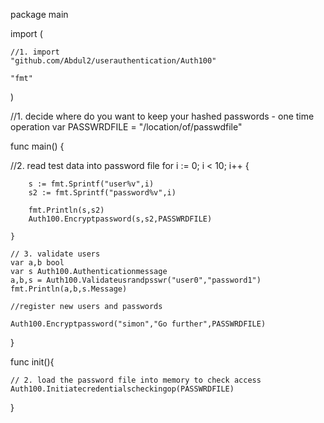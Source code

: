 package main


import (


	//1. import
	"github.com/Abdul2/userauthentication/Auth100"

	"fmt"
)




//1. decide where do you want to keep your hashed passwords - one time operation
var PASSWRDFILE = "/location/of/passwdfile"



func main() {

//2. read test data into password file
	for i := 0; i < 10; i++ {

		s := fmt.Sprintf("user%v",i)
		s2 := fmt.Sprintf("password%v",i)

		fmt.Println(s,s2)
		Auth100.Encryptpassword(s,s2,PASSWRDFILE)

	}

	// 3. validate users
	var a,b bool
	var s Auth100.Authenticationmessage
	a,b,s = Auth100.Validateusrandpsswr("user0","password1")
	fmt.Println(a,b,s.Message)

	//register new users and passwords

	Auth100.Encryptpassword("simon","Go further",PASSWRDFILE)
}


func init(){

	// 2. load the password file into memory to check access
	Auth100.Initiatecredentialscheckingop(PASSWRDFILE)


}